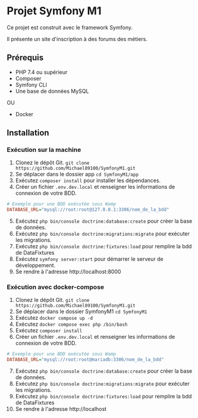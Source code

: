 # Projet Symfony M1

Ce projet est construit avec le framework Symfony.

Il présente un site d'inscription à des forums des métiers.

## Prérequis

- PHP 7.4 ou supérieur
- Composer
- Symfony CLI
- Une base de données MySQL

OU

- Docker

## Installation

### Exécution sur la machine

1. Clonez le dépôt Git. `git clone https://github.com/Michael89100/SymfonyM1.git`
2. Se déplacer dans le dossier app `cd SymfonyM1/app`
3. Exécutez `composer install` pour installer les dépendances.
4. Créer un fichier `.env.dev.local` et renseigner les informations de connexion de votre BDD. 
```ini
# Exemple pour une BDD exécutée sous Wamp
DATABASE_URL="mysql://root:root@127.0.0.1:3306/nom_de_la_bdd"
```
5. Exécutez `php bin/console doctrine:database:create` pour créer la base de données.
6. Exécutez `php bin/console doctrine:migrations:migrate` pour exécuter les migrations.
7. Exécutez `php bin/console doctrine:fixtures:load` pour remplire la bdd de DataFixtures
8. Exécutez `symfony server:start` pour démarrer le serveur de développement.
9. Se rendre à l'adresse http://localhost:8000

### Exécution avec docker-compose

1. Clonez le dépôt Git. `git clone https://github.com/Michael89100/SymfonyM1.git`
2. Se déplacer dans le dossier SymfonyM1 `cd SymfonyM1`
3. Exécutez `docker compose up -d`
4. Exécutez `docker compose exec php /bin/bash`
5. Exécutez `composer install`
6. Créer un fichier `.env.dev.local` et renseigner les informations de connexion de votre BDD.
```ini
# Exemple pour une BDD exécutée sous Wamp
DATABASE_URL="mysql://root:root@mariadb:3306/nom_de_la_bdd"
```
7. Exécutez `php bin/console doctrine:database:create` pour créer la base de données.
8. Exécutez `php bin/console doctrine:migrations:migrate` pour exécuter les migrations.
9. Exécutez `php bin/console doctrine:fixtures:load` pour remplire la bdd de DataFixtures
10.  Se rendre à l'adresse http://localhost
